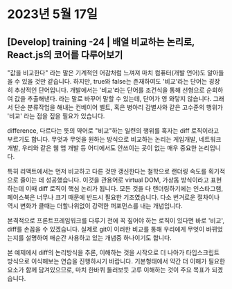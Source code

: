 # 2023년 5월 17일
## [Develop] training -24 | 배열 비교하는 논리로, React.js의 코어를 다루어보기
"값을 비교한다" 라는 말은 기계적인 어감처럼 느껴져 마치 컴퓨터(개발 언어)도 알아들을 수 있을 것만 같습니다. 하지만, true와 false는 존재하여도 '비교'라는 단어는 굉장히 추상적인 단어입니다. 개발에서는 '비교'라는 단어를 조건식을 통해 선형으로 순회하여 값을 추출해낸다. 라는 말로 바꾸어 말할 수 있는데, 단어가 영 와닿지 않습니다. 그래서 단순 분류작업을 해내는 컨베이어 벨트, 혹은 병아리 감별사와 같은 고수준의 행위가 '비교' 라는 점을 짚을 필요가 있습니다. 

difference, 다르다는 뜻의 약어로 "비교"하는 일련의 행위를 혹자는 diff 로직이라고 부르기도 합니다. 무엇과 무엇을 원하는 방식으로 비교하는 논리는 게임개발, 네트워크 개발, 우리와 같은 웹 앱 개발 등 어디에서도 안쓰이는 곳이 없는 매우 중요한 논리입니다. 


특히 리액트에서는 먼저 비교하고 다른 것만 갱신한다는 철학으로 랜더링 속도를 획기적으로 줄이는 데 성공했습니다. 이것을 관용어로 virtual DOM, 가상돔 방식이라고 표현하는데 이때 diff 로직이 핵심 논리가 됩니다. 모든 것을 다 랜더링하기에는 인스타그램, 페이스북은 너무나 크기 때문에 반드시 필요한 기조였습니다. 다소 번거로운 절차이나 역시 변화가 클때는 더할나위없이 강력한 퍼포먼스를 내는 개념입니다.

본격적으로 프론트프레임워크를 다루기 전에 꼭 짚어야 하는 로직이 있다면 바로 '비교', diff를 손꼽을 수 있겠습니다. 실제로 git이 이러한 비교를 통해 우리에게 무엇이 바뀌었는지를 설명하여 매순간 사용하고 있는 개념중 하나이기도 합니다.

본 예제에서 diff의 논리방식을 추론, 이해하는 것을 시작으로 더 나아가 타입스크립트 방식으로 이식해보는 연습을 진행하시기 바랍니다.
기본형태에서 약간 더 이해가 필요한 요소가 함께 담겨있으므로, 마치 한바퀴 둘러보듯 고루 이해하는 것이 주요 목표가 되겠습니다.